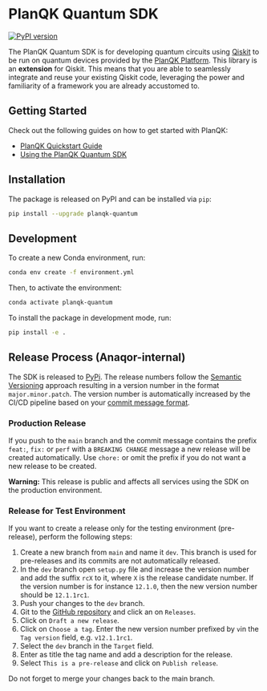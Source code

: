 # PlanQK Quantum SDK

[![PyPI version](https://badge.fury.io/py/planqk-quantum.svg)](https://badge.fury.io/py/planqk-quantum)

The PlanQK Quantum SDK is for developing quantum circuits using [Qiskit](https://pypi.org/project/qiskit) to be run on
quantum devices provided by the [PlanQK Platform](https://docs.platform.planqk.de).
This library is an **extension** for Qiskit.
This means that you are able to seamlessly integrate and reuse your existing Qiskit code, leveraging the power and
familiarity of a framework you are already accustomed to.

## Getting Started

Check out the following guides on how to get started with PlanQK:

- [PlanQK Quickstart Guide](https://docs.platform.planqk.de/getting-started/quickstart.html)
- [Using the PlanQK Quantum SDK](https://docs.platform.planqk.de/getting-started/using-sdk.html)

## Installation

The package is released on PyPI and can be installed via `pip`:

```bash
pip install --upgrade planqk-quantum
```

## Development

To create a new Conda environment, run:

```bash
conda env create -f environment.yml
```

Then, to activate the environment:

```bash
conda activate planqk-quantum
```

To install the package in development mode, run:

```bash
pip install -e .
```

## Release Process (Anaqor-internal)

The SDK is released to [PyPi](https://pypi.org/project/planqk-quantum).
The release numbers follow the [Semantic Versioning](https://semver.org/) approach resulting in a version number
in the format `major.minor.patch`.
The version number is automatically increased by the CI/CD pipeline based on your
[commit message format](https://github.com/semantic-release/semantic-release#commit-message-format).

### Production Release

If you push to the `main` branch and the commit message contains the prefix `feat:`, `fix:` or `perf` with
a `BREAKING CHANGE` message a new release will be created automatically.
Use `chore:` or omit the prefix if you do not want a new release to be created.

**Warning:** This release is public and affects all services using the SDK on the production environment.

### Release for Test Environment

If you want to create a release only for the testing environment (pre-release), perform the following steps:

1. Create a new branch from `main` and name it `dev`. This branch is used for pre-releases and its commits are not
   automatically released.
2. In the `dev` branch open `setup.py` file and increase the version number and add the suffix `rcX` to it, where `X` is
   the release candidate number. If the version number is for instance `12.1.0`, then the new version number should be
   `12.1.1rc1`.
3. Push your changes to the `dev` branch.
4. Git to the [GitHub repository](https://github.com/PlanQK/planqk-quantum) and click an on `Releases`.
5. Click on `Draft a new release`.
6. Click on `Choose a tag`. Enter the new version number prefixed by `v`in the `Tag version` field, e.g. `v12.1.1rc1`.
7. Select the `dev` branch in the `Target` field.
8. Enter as title the tag name and add a description for the release.
9. Select `This is a pre-release` and click on `Publish release`.

Do not forget to merge your changes back to the main branch.

